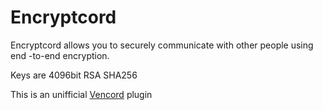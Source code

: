 # Encryptcord

Encryptcord allows you to securely communicate with other people using end 
-to-end encryption. 

Keys are 4096bit RSA SHA256

This is an unifficial [Vencord](https://vencord.dev) plugin
